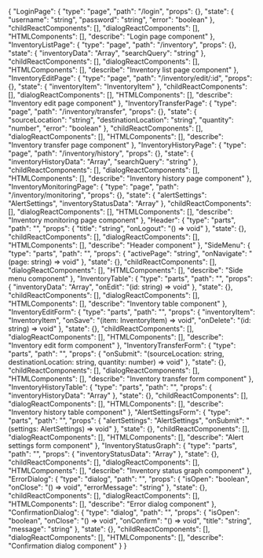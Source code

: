 {
  "LoginPage": {
    "type": "page",
    "path": "/login",
    "props": {},
    "state": {
      "username": "string",
      "password": "string",
      "error": "boolean"
    },
    "childReactComponents": [],
    "dialogReactComponents": [],
    "HTMLComponents": [],
    "describe": "Login page component"
  },
  "InventoryListPage": {
    "type": "page",
    "path": "/inventory",
    "props": {},
    "state": {
      "inventoryData": "Array<InventoryItem>",
      "searchQuery": "string"
    },
    "childReactComponents": [],
    "dialogReactComponents": [],
    "HTMLComponents": [],
    "describe": "Inventory list page component"
  },
  "InventoryEditPage": {
    "type": "page",
    "path": "/inventory/edit/:id",
    "props": {},
    "state": {
      "inventoryItem": "InventoryItem"
    },
    "childReactComponents": [],
    "dialogReactComponents": [],
    "HTMLComponents": [],
    "describe": "Inventory edit page component"
  },
  "InventoryTransferPage": {
    "type": "page",
    "path": "/inventory/transfer",
    "props": {},
    "state": {
      "sourceLocation": "string",
      "destinationLocation": "string",
      "quantity": "number",
      "error": "boolean"
    },
    "childReactComponents": [],
    "dialogReactComponents": [],
    "HTMLComponents": [],
    "describe": "Inventory transfer page component"
  },
  "InventoryHistoryPage": {
    "type": "page",
    "path": "/inventory/history",
    "props": {},
    "state": {
      "inventoryHistoryData": "Array<InventoryHistoryItem>",
      "searchQuery": "string"
    },
    "childReactComponents": [],
    "dialogReactComponents": [],
    "HTMLComponents": [],
    "describe": "Inventory history page component"
  },
  "InventoryMonitoringPage": {
    "type": "page",
    "path": "/inventory/monitoring",
    "props": {},
    "state": {
      "alertSettings": "AlertSettings",
      "inventoryStatusData": "Array<InventoryStatus>"
    },
    "childReactComponents": [],
    "dialogReactComponents": [],
    "HTMLComponents": [],
    "describe": "Inventory monitoring page component"
  },
  "Header": {
    "type": "parts",
    "path": "",
    "props": {
      "title": "string",
      "onLogout": "() => void"
    },
    "state": {},
    "childReactComponents": [],
    "dialogReactComponents": [],
    "HTMLComponents": [],
    "describe": "Header component"
  },
  "SideMenu": {
    "type": "parts",
    "path": "",
    "props": {
      "activePage": "string",
      "onNavigate": "(page: string) => void"
    },
    "state": {},
    "childReactComponents": [],
    "dialogReactComponents": [],
    "HTMLComponents": [],
    "describe": "Side menu component"
  },
  "InventoryTable": {
    "type": "parts",
    "path": "",
    "props": {
      "inventoryData": "Array<InventoryItem>",
      "onEdit": "(id: string) => void"
    },
    "state": {},
    "childReactComponents": [],
    "dialogReactComponents": [],
    "HTMLComponents": [],
    "describe": "Inventory table component"
  },
  "InventoryEditForm": {
    "type": "parts",
    "path": "",
    "props": {
      "inventoryItem": "InventoryItem",
      "onSave": "(item: InventoryItem) => void",
      "onDelete": "(id: string) => void"
    },
    "state": {},
    "childReactComponents": [],
    "dialogReactComponents": [],
    "HTMLComponents": [],
    "describe": "Inventory edit form component"
  },
  "InventoryTransferForm": {
    "type": "parts",
    "path": "",
    "props": {
      "onSubmit": "(sourceLocation: string, destinationLocation: string, quantity: number) => void"
    },
    "state": {},
    "childReactComponents": [],
    "dialogReactComponents": [],
    "HTMLComponents": [],
    "describe": "Inventory transfer form component"
  },
  "InventoryHistoryTable": {
    "type": "parts",
    "path": "",
    "props": {
      "inventoryHistoryData": "Array<InventoryHistoryItem>"
    },
    "state": {},
    "childReactComponents": [],
    "dialogReactComponents": [],
    "HTMLComponents": [],
    "describe": "Inventory history table component"
  },
  "AlertSettingsForm": {
    "type": "parts",
    "path": "",
    "props": {
      "alertSettings": "AlertSettings",
      "onSubmit": "(settings: AlertSettings) => void"
    },
    "state": {},
    "childReactComponents": [],
    "dialogReactComponents": [],
    "HTMLComponents": [],
    "describe": "Alert settings form component"
  },
  "InventoryStatusGraph": {
    "type": "parts",
    "path": "",
    "props": {
      "inventoryStatusData": "Array<InventoryStatus>"
    },
    "state": {},
    "childReactComponents": [],
    "dialogReactComponents": [],
    "HTMLComponents": [],
    "describe": "Inventory status graph component"
  },
  "ErrorDialog": {
    "type": "dialog",
    "path": "",
    "props": {
      "isOpen": "boolean",
      "onClose": "() => void",
      "errorMessage": "string"
    },
    "state": {},
    "childReactComponents": [],
    "dialogReactComponents": [],
    "HTMLComponents": [],
    "describe": "Error dialog component"
  },
  "ConfirmationDialog": {
    "type": "dialog",
    "path": "",
    "props": {
      "isOpen": "boolean",
      "onClose": "() => void",
      "onConfirm": "() => void",
      "title": "string",
      "message": "string"
    },
    "state": {},
    "childReactComponents": [],
    "dialogReactComponents": [],
    "HTMLComponents": [],
    "describe": "Confirmation dialog component"
  }
}